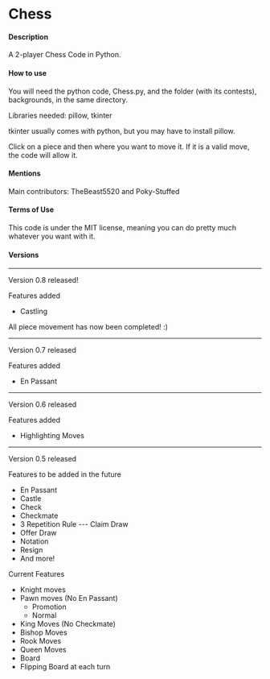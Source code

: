 # Chess

#### Description

A 2-player Chess Code in Python.

#### How to use

You will need the python code, Chess.py, and the folder (with its contests), backgrounds, in the same directory.

Libraries needed: pillow, tkinter

tkinter usually comes with python, but you may have to install pillow.

Click on a piece and then where you want to move it. If it is a valid move, the code will allow it.

#### Mentions

Main contributors: TheBeast5520 and Poky-Stuffed

#### Terms of Use

This code is under the MIT license, meaning you can do pretty much whatever you want with it.

#### Versions

----------------------
Version 0.8 released!

Features added
* Castling

All piece movement has now been completed! :)

----------------------
Version 0.7 released

Features added
* En Passant
----------------------
Version 0.6 released

Features added
* Highlighting Moves
----------------------
Version 0.5 released

Features to be added in the future
* En Passant
* Castle
* Check
* Checkmate
* 3 Repetition Rule --- Claim Draw
* Offer Draw
* Notation
* Resign
* And more!

Current Features
* Knight moves
* Pawn moves (No En Passant)
  * Promotion
  * Normal
* King Moves (No Checkmate)
* Bishop Moves
* Rook Moves
* Queen Moves
* Board
* Flipping Board at each turn

